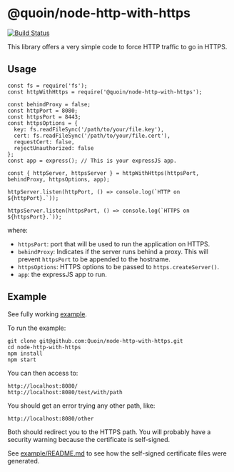 # @quoin/node-http-with-https

[![Build Status](https://travis-ci.com/Quoin/node-http-with-https.svg?branch=master)](https://travis-ci.com/Quoin/node-http-with-https)

This library offers a very simple code to force HTTP traffic to go in HTTPS.

## Usage

    const fs = require('fs');
    const httpWithHttps = require('@quoin/node-http-with-https');

    const behindProxy = false;
    const httpPort = 8080;
    const httpsPort = 8443;
    const httpsOptions = {
      key: fs.readFileSync('/path/to/your/file.key'),
      cert: fs.readFileSync('/path/to/your/file.cert'),
      requestCert: false,
      rejectUnauthorized: false
    };
    const app = express(); // This is your expressJS app.

    const { httpServer, httpsServer } = httpWithHttps(httpsPort, behindProxy, httpsOptions, app);

    httpServer.listen(httpPort, () => console.log(`HTTP on ${httpPort}.`));

    httpsServer.listen(httpsPort, () => console.log(`HTTPS on ${httpsPort}.`));

where:

- `httpsPort`: port that will be used to run the application on HTTPS.
- `behindProxy`: Indicates if the server runs behind a proxy. This will prevent
  `httpsPort` to be appended to the hostname.
- `httpsOptions`: HTTPS options to be passed to `https.createServer()`.
- `app`: the expressJS app to run.


## Example

See fully working [example](./server.js).

To run the example:

    git clone git@github.com:Quoin/node-http-with-https.git
    cd node-http-with-https
    npm install
    npm start

You can then access to:

    http://localhost:8080/
    http://localhost:8080/test/with/path

You should get an error trying any other path, like:

    http://localhost:8080/other

Both should redirect you to the HTTPS path. You will probably have a security
warning because the certificate is self-signed.

See [example/README.md](example/README.md) to see how the self-signed
certificate files were generated.
